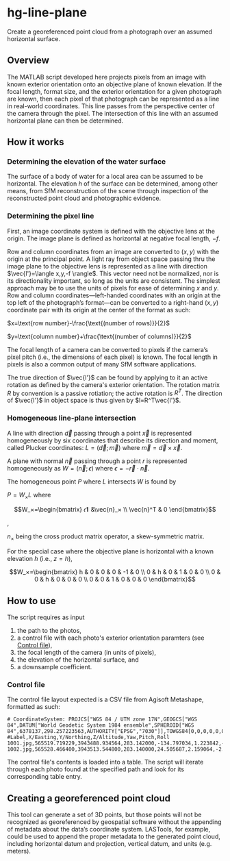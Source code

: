 # hg-line-plane
Create a georeferenced point cloud from a photograph over an assumed horizontal surface.

## Overview
The MATLAB script developed here projects pixels from an image with known exterior orientation onto an objective plane of known elevation. If the focal length, format size, and the exterior orientation for a given photograph are known, then each pixel of that photograph can be represented as a line in real-world coordinates. This line passes from the perspective center of the camera through the pixel. The intersection of this line with an assumed horizontal plane can then be determined.

## How it works
### Determining the elevation of the water surface
The surface of a body of water for a local area can be assumed to be horizontal. The elevation $h$ of the surface can be determined, among other means, from SfM reconstruction of the scene through inspection of the reconstructed point cloud and photographic evidence.

### Determining the pixel line
First, an image coordinate system is defined with the objective lens at the origin. The image plane is defined as horizontal at negative focal length, $-f$. 

Row and column coordinates from an image are converted to $(x,y)$ with the origin at the principal point. A light ray from object space passing thru the image plane to the objective lens is represented as a line with direction $\vec{l'}=\langle x,y,-f \rangle$. This vector need not be normalized, nor is its directionality important, so long as the units are consistent. The simplest approach may be to use the units of pixels for ease of determining $x$ and $y$. Row and column coordinates—left-handed coordinates with an origin at the top left of the photograph’s format—can be converted to a right-hand $(x,y)$ coordinate pair with its origin at the center of the format as such:

$x=\text{row number}-\frac{\text{(number of rows)}}{2}$

$y=\text{column number}+\frac{\text{(number of columns)}}{2}$

The focal length of a camera can be converted to pixels if the camera’s pixel pitch (i.e., the dimensions of each pixel) is known. The focal length in pixels is also a common output of many SfM software applications.

The true direction of $\vec{l'}$ can be found by applying to it an active rotation as defined by the camera's exterior orientation. The rotation matrix $R$ by convention is a passive rotiation; the active rotation is $R^T$. The direction of $\vec{l'}$ in object space is thus given by $l=R^T\vec{l'}$.

### Homogeneous line-plane intersection
A line with direction $\vec{d}$ passing through a point $\vec{x}$ is represented homogeneously by six coordinates that describe its direction and moment, called Plucker coordinates: $L=(\vec{d};\vec{m})$ where $\vec{m}=\vec{d} \times \vec{x}$.

A plane with normal $\vec{n}$ passing through a point $r$ is represented homogeneously as $W=(\vec{n};ϵ)$ where $ϵ=-\vec{r} \cdot \vec{n}$.

The homogeneous point $P$ where $L$ intersects $W$ is found by 

$P=W_ \times L$   where    
```math
W_×=\begin{bmatrix} 𝜖𝟏 &\vec{n}_× \\ \vec{n}^T & 0 \end{bmatrix}
```
,

$n_×$ being the cross product matrix operator, a skew-symmetric matrix.

For the special case where the objective plane is horizontal with a known elevation $h$ (i.e., $z=h$),

```math
W_×=\begin{bmatrix}
    h & 0 & 0 & 0 & -1 & 0 \\
    0 & h & 0 & 1 & 0 & 0 \\
    0 & 0 & h & 0 & 0 & 0 \\
    0 & 0 & 1 & 0 & 0 & 0
\end{bmatrix}
```
## How to use
The script requires as input 
1. the path to the photos,
2. a control file with each photo's exterior orientation paramters (see [Control file](#control-file)),
3. the focal length of the camera (in units of pixels),
4. the elevation of the horizontal surface, and
5. a downsample coefficient.

### Control file
The control file layout expected is a CSV file from Agisoft Metashape, formatted as such:

```
# CoordinateSystem: PROJCS["WGS 84 / UTM zone 17N",GEOGCS["WGS 84",DATUM["World Geodetic System 1984 ensemble",SPHEROID["WGS 84",6378137,298.257223563,AUTHORITY["EPSG","7030"]],TOWGS84[0,0,0,0,0,0,0],AUTHORITY["EPSG","6326"]],PRIMEM["Greenwich",0,AUTHORITY["EPSG","8901"]],UNIT["degree",0.01745329251994328,AUTHORITY["EPSG","9102"]],AUTHORITY["EPSG","4326"]],PROJECTION["Transverse_Mercator",AUTHORITY["EPSG","9807"]],PARAMETER["latitude_of_origin",0],PARAMETER["central_meridian",-81],PARAMETER["scale_factor",0.9996],PARAMETER["false_easting",500000],PARAMETER["false_northing",0],UNIT["metre",1,AUTHORITY["EPSG","9001"]],AUTHORITY["EPSG","32617"]]
#Label,X/Easting,Y/Northing,Z/Altitude,Yaw,Pitch,Roll
1001.jpg,565519.719229,3943488.934564,283.142000,-134.797034,1.223842,-0.361050
1002.jpg,565528.466400,3943513.544800,283.140000,24.505687,2.159064,-2.120978
```

The control file's contents is loaded into a table. The script will iterate through each photo found at the specified path and look for its corresponding table entry.

## Creating a georeferenced point cloud
This tool can generate a set of 3D points, but those points will not be recognized as georeferenced by geospatial software without the appending of metadata about the data’s coordinate system. LASTools, for example, could be used to append the proper metadata to the generated point cloud, including horizontal datum and projection, vertical datum, and units (e.g. meters).
